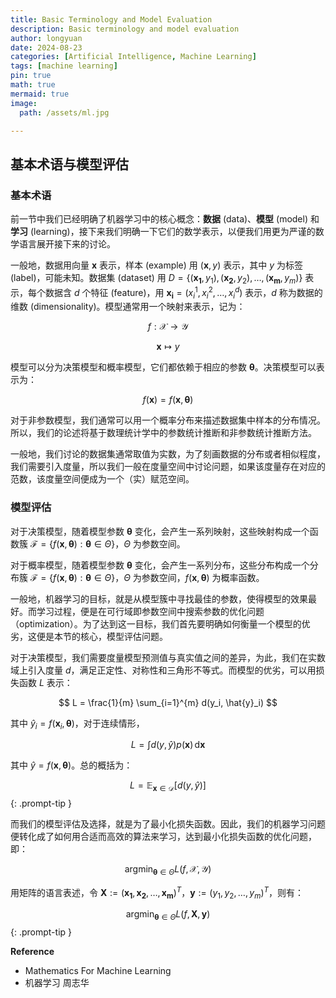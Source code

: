 ```yaml
---
title: Basic Terminology and Model Evaluation
description: Basic terminology and model evaluation
author: longyuan
date: 2024-08-23 
categories: [Artificial Intelligence, Machine Learning]
tags: [machine learning]
pin: true
math: true
mermaid: true
image:
  path: /assets/ml.jpg

---
```


## 基本术语与模型评估

### 基本术语

前一节中我们已经明确了机器学习中的核心概念：**数据** (data)、**模型** (model) 和 **学习** (learning)，接下来我们明确一下它们的数学表示，以便我们用更为严谨的数学语言展开接下来的讨论。

一般地，数据用向量 $\boldsymbol{x}$ 表示，样本 (example) 用 $(\boldsymbol{x}, y)$ 表示，其中 $y$ 为标签 (label)，可能未知。数据集 (dataset) 用 $D = \{(\boldsymbol{x_1}, y_1), (\boldsymbol{x_2}, y_2), \ldots, (\boldsymbol{x_m}, y_m)\}$ 表示，每个数据含 $d$ 个特征 (feature)，用 $\boldsymbol{x_i} = (x^1_i, x^2_i, \ldots, x^d_i)$ 表示，$d$ 称为数据的维数 (dimensionality)。模型通常用一个映射来表示，记为：

$$
f: \mathcal{X} \to \mathcal{Y}
$$

$$
\boldsymbol{x} \mapsto y
$$

模型可以分为决策模型和概率模型，它们都依赖于相应的参数 $\boldsymbol{\theta}$。决策模型可以表示为：

$$
f(\boldsymbol{x}) = f(\boldsymbol{x}, \boldsymbol{\theta})
$$

对于非参数模型，我们通常可以用一个概率分布来描述数据集中样本的分布情况。所以，我们的论述将基于数理统计学中的参数统计推断和非参数统计推断方法。

一般地，我们讨论的数据集通常取值为实数，为了刻画数据的分布或者相似程度，我们需要引入度量，所以我们一般在度量空间中讨论问题，如果该度量存在对应的范数，该度量空间便成为一个（实）赋范空间。

### 模型评估

对于决策模型，随着模型参数 $\boldsymbol{\theta}$ 变化，会产生一系列映射，这些映射构成一个函数簇 $\mathscr{F} = \{f(\boldsymbol{x}, \boldsymbol{\theta}) : \boldsymbol{\theta} \in \Theta\}$，$\Theta$ 为参数空间。

对于概率模型，随着模型参数 $\boldsymbol{\theta}$ 变化，会产生一系列分布，这些分布构成一个分布簇 $\mathscr{F} = \{f(\boldsymbol{x}, \boldsymbol{\theta}) : \boldsymbol{\theta} \in \Theta\}$，$\Theta$ 为参数空间，$f(\boldsymbol{x}, \boldsymbol{\theta})$ 为概率函数。

一般地，机器学习的目标，就是从模型簇中寻找最佳的参数，使得模型的效果最好。而学习过程，便是在可行域即参数空间中搜索参数的优化问题（optimization）。为了达到这一目标，我们首先要明确如何衡量一个模型的优劣，这便是本节的核心，模型评估问题。

对于决策模型，我们需要度量模型预测值与真实值之间的差异，为此，我们在实数域上引入度量 $d$，满足正定性、对称性和三角形不等式。而模型的优劣，可以用损失函数 $L$ 表示：

$$
L = \frac{1}{m} \sum_{i=1}^{m} d(y_i, \hat{y}_i)
$$

其中 $\hat{y}_i = f(\boldsymbol{x}_i, \boldsymbol{\theta})$，对于连续情形，

$$
L = \int d(y, \hat{y}) p(\boldsymbol{x}) \, \text{d}\boldsymbol{x}
$$

其中 $\hat{y} = f(\boldsymbol{x}, \boldsymbol{\theta})$。总的概括为：

>
$$
L = \mathbb{E}_{\boldsymbol{x} \in \mathcal{D}} [d(y, \hat{y})]
$$
{: .prompt-tip }

而我们的模型评估及选择，就是为了最小化损失函数。因此，我们的机器学习问题便转化成了如何用合适而高效的算法来学习，达到最小化损失函数的优化问题，即：

$$
\text{argmin}_{\boldsymbol{\theta} \in \Theta} L(f, \mathcal{X}, \mathcal{Y})
$$

用矩阵的语言表述，令 $\boldsymbol{X} := (\boldsymbol{x_1}, \boldsymbol{x_2}, \ldots, \boldsymbol{x_m})^T$，$\boldsymbol{y} := (y_1, y_2, \ldots, y_m)^T$，则有：

>
$$
\text{argmin}_{\boldsymbol{\theta} \in \Theta} L(f, \boldsymbol{X}, \boldsymbol{y})
$$
{: .prompt-tip }




**Reference**

* Mathematics For Machine Learning
* 机器学习 周志华
